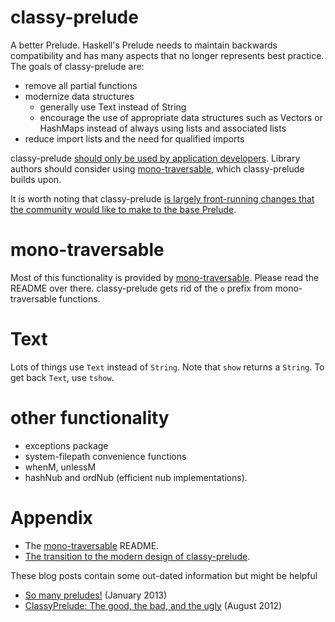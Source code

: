 classy-prelude
==============

A better Prelude. Haskell's Prelude needs to maintain backwards compatibility and has many aspects that no longer represents best practice. The goals of classy-prelude are:

* remove all partial functions
* modernize data structures
  * generally use Text instead of String
  * encourage the use of appropriate data structures such as Vectors or HashMaps instead of always using lists and associated lists
* reduce import lists and the need for qualified imports

classy-prelude [should only be used by application developers](http://www.yesodweb.com/blog/2013/10/prelude-replacements-libraries). Library authors should consider using [mono-traversable](https://github.com/snoyberg/mono-traversable/blob/master/README.md), which classy-prelude builds upon.

It is worth noting that classy-prelude [is largely front-running changes that the community would like to make to the base Prelude](http://www.yesodweb.com/blog/2014/10/classy-base-prelude).

mono-traversable
================

Most of this functionality is provided by [mono-traversable](https://github.com/snoyberg/mono-traversable). Please read the README over there. classy-prelude gets rid of the `o` prefix from mono-traversable functions.


Text
====

Lots of things use `Text` instead of `String`.
Note that `show` returns a `String`.
To get back `Text`, use `tshow`.


other functionality
===================

* exceptions package
* system-filepath convenience functions
* whenM, unlessM
* hashNub and ordNub (efficient nub implementations).


Appendix
========

* The [mono-traversable](https://github.com/snoyberg/mono-traversable) README.
* [The transition to the modern design of classy-prelude](http://www.yesodweb.com/blog/2013/09/classy-mono).

These blog posts contain some out-dated information but might be helpful
* [So many preludes!](http://www.yesodweb.com/blog/2013/01/so-many-preludes) (January 2013)
* [ClassyPrelude: The good, the bad, and the ugly](http://www.yesodweb.com/blog/2012/08/classy-prelude-good-bad-ugly) (August 2012)



